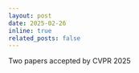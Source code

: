 ```yaml
---
layout: post
date: 2025-02-26
inline: true
related_posts: false
---
```


Two papers accepted by CVPR 2025